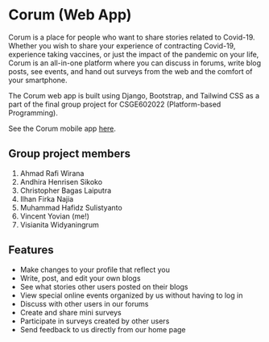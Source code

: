 # Corum (Web App)

Corum is a place for people who want to share stories related to Covid-19. Whether you wish to share your experience of contracting Covid-19, experience taking vaccines, or just the impact of the pandemic on your life, Corum is an all-in-one platform where you can discuss in forums, write blog posts, see events, and hand out surveys from the web and the comfort of your smartphone.

The Corum web app is built using Django, Bootstrap, and Tailwind CSS as a part of the final group project for CSGE602022 (Platform-based Programming).

See the Corum mobile app [here](https://github.com/spacesick/corum-mobile).

## Group project members

1. Ahmad Rafi Wirana
2. Andhira Henrisen Sikoko
3. Christopher Bagas Laiputra
4. Ilhan Firka Najia
5. Muhammad Hafidz Sulistyanto
6. Vincent Yovian (me!)
7. Visianita Widyaningrum

## Features

- Make changes to your profile that reflect you
- Write, post, and edit your own blogs
- See what stories other users posted on their blogs
- View special online events organized by us without having to log in
- Discuss with other users in our forums
- Create and share mini surveys
- Participate in surveys created by other users
- Send feedback to us directly from our home page
